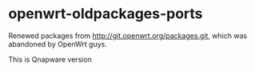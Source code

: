 # openwrt-oldpackages-ports
Renewed packages from http://git.openwrt.org/packages.git, which was abandoned by OpenWrt guys.

This is Qnapware version
